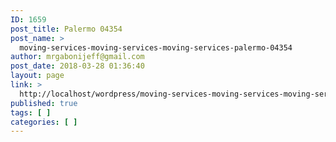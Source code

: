 ```yaml
---
ID: 1659
post_title: Palermo 04354
post_name: >
  moving-services-moving-services-moving-services-palermo-04354
author: mrgabonijeff@gmail.com
post_date: 2018-03-28 01:36:40
layout: page
link: >
  http://localhost/wordpress/moving-services-moving-services-moving-services-palermo-04354/
published: true
tags: [ ]
categories: [ ]
---
```

